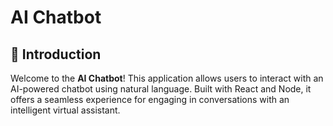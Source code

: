 # AI Chatbot

## 👋 Introduction
Welcome to the **AI Chatbot**! This application allows users to interact with an AI-powered chatbot using natural language. Built with React and Node, it offers a seamless experience for engaging in conversations with an intelligent virtual assistant.